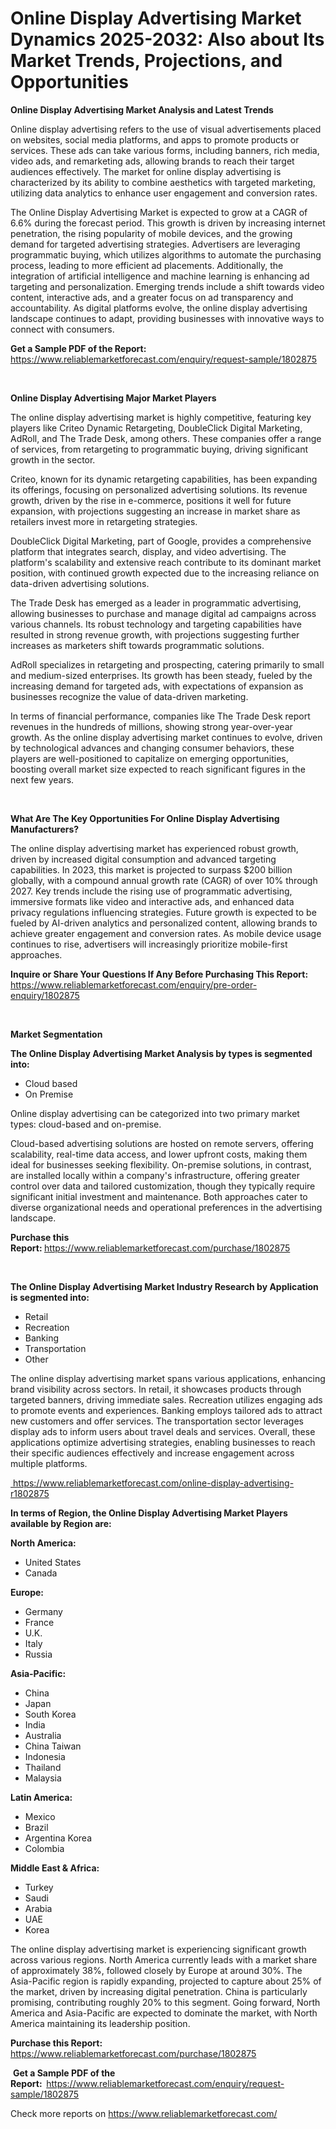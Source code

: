 <p><h1>Online Display Advertising Market Dynamics 2025-2032: Also about Its Market Trends, Projections, and Opportunities</h1></p><p><strong>Online Display Advertising Market Analysis and Latest Trends</strong></p>
<p><p>Online display advertising refers to the use of visual advertisements placed on websites, social media platforms, and apps to promote products or services. These ads can take various forms, including banners, rich media, video ads, and remarketing ads, allowing brands to reach their target audiences effectively. The market for online display advertising is characterized by its ability to combine aesthetics with targeted marketing, utilizing data analytics to enhance user engagement and conversion rates.</p><p>The Online Display Advertising Market is expected to grow at a CAGR of 6.6% during the forecast period. This growth is driven by increasing internet penetration, the rising popularity of mobile devices, and the growing demand for targeted advertising strategies. Advertisers are leveraging programmatic buying, which utilizes algorithms to automate the purchasing process, leading to more efficient ad placements. Additionally, the integration of artificial intelligence and machine learning is enhancing ad targeting and personalization. Emerging trends include a shift towards video content, interactive ads, and a greater focus on ad transparency and accountability. As digital platforms evolve, the online display advertising landscape continues to adapt, providing businesses with innovative ways to connect with consumers.</p></p>
<p><strong>Get a Sample PDF of the Report:&nbsp;</strong> <a href="https://www.reliablemarketforecast.com/enquiry/request-sample/1802875?utm_campaign=2413&utm_medium=2&utm_source=Github&utm_content=ia&utm_term=10032025&utm_id=online-display-advertising">https://www.reliablemarketforecast.com/enquiry/request-sample/1802875</a></p>
<p>&nbsp;</p>
<p><strong>Online Display Advertising Major Market Players</strong></p>
<p><p>The online display advertising market is highly competitive, featuring key players like Criteo Dynamic Retargeting, DoubleClick Digital Marketing, AdRoll, and The Trade Desk, among others. These companies offer a range of services, from retargeting to programmatic buying, driving significant growth in the sector.</p><p>Criteo, known for its dynamic retargeting capabilities, has been expanding its offerings, focusing on personalized advertising solutions. Its revenue growth, driven by the rise in e-commerce, positions it well for future expansion, with projections suggesting an increase in market share as retailers invest more in retargeting strategies.</p><p>DoubleClick Digital Marketing, part of Google, provides a comprehensive platform that integrates search, display, and video advertising. The platform's scalability and extensive reach contribute to its dominant market position, with continued growth expected due to the increasing reliance on data-driven advertising solutions.</p><p>The Trade Desk has emerged as a leader in programmatic advertising, allowing businesses to purchase and manage digital ad campaigns across various channels. Its robust technology and targeting capabilities have resulted in strong revenue growth, with projections suggesting further increases as marketers shift towards programmatic solutions.</p><p>AdRoll specializes in retargeting and prospecting, catering primarily to small and medium-sized enterprises. Its growth has been steady, fueled by the increasing demand for targeted ads, with expectations of expansion as businesses recognize the value of data-driven marketing.</p><p>In terms of financial performance, companies like The Trade Desk report revenues in the hundreds of millions, showing strong year-over-year growth. As the online display advertising market continues to evolve, driven by technological advances and changing consumer behaviors, these players are well-positioned to capitalize on emerging opportunities, boosting overall market size expected to reach significant figures in the next few years.</p></p>
<p>&nbsp;</p>
<p><strong>What Are The Key Opportunities For Online Display Advertising Manufacturers?</strong></p>
<p><p>The online display advertising market has experienced robust growth, driven by increased digital consumption and advanced targeting capabilities. In 2023, this market is projected to surpass $200 billion globally, with a compound annual growth rate (CAGR) of over 10% through 2027. Key trends include the rising use of programmatic advertising, immersive formats like video and interactive ads, and enhanced data privacy regulations influencing strategies. Future growth is expected to be fueled by AI-driven analytics and personalized content, allowing brands to achieve greater engagement and conversion rates. As mobile device usage continues to rise, advertisers will increasingly prioritize mobile-first approaches.</p></p>
<p><strong>Inquire or Share Your Questions If Any Before Purchasing This Report:</strong> <a href="https://www.reliablemarketforecast.com/enquiry/pre-order-enquiry/1802875?utm_campaign=2413&utm_medium=2&utm_source=Github&utm_content=ia&utm_term=10032025&utm_id=online-display-advertising">https://www.reliablemarketforecast.com/enquiry/pre-order-enquiry/1802875</a></p>
<p>&nbsp;</p>
<p><strong>Market Segmentation</strong></p>
<p><strong>The Online Display Advertising Market Analysis by types is segmented into:</strong></p>
<p><ul><li>Cloud based</li><li>On Premise</li></ul></p>
<p><p>Online display advertising can be categorized into two primary market types: cloud-based and on-premise. </p><p>Cloud-based advertising solutions are hosted on remote servers, offering scalability, real-time data access, and lower upfront costs, making them ideal for businesses seeking flexibility. On-premise solutions, in contrast, are installed locally within a company's infrastructure, offering greater control over data and tailored customization, though they typically require significant initial investment and maintenance. Both approaches cater to diverse organizational needs and operational preferences in the advertising landscape.</p></p>
<p><strong>Purchase this Report:&nbsp;</strong><a href="https://www.reliablemarketforecast.com/purchase/1802875?utm_campaign=2413&utm_medium=2&utm_source=Github&utm_content=ia&utm_term=10032025&utm_id=online-display-advertising">https://www.reliablemarketforecast.com/purchase/1802875</a></p>
<p>&nbsp;</p>
<p><strong>The Online Display Advertising Market Industry Research by Application is segmented into:</strong></p>
<p><ul><li>Retail</li><li>Recreation</li><li>Banking</li><li>Transportation</li><li>Other</li></ul></p>
<p><p>The online display advertising market spans various applications, enhancing brand visibility across sectors. In retail, it showcases products through targeted banners, driving immediate sales. Recreation utilizes engaging ads to promote events and experiences. Banking employs tailored ads to attract new customers and offer services. The transportation sector leverages display ads to inform users about travel deals and services. Overall, these applications optimize advertising strategies, enabling businesses to reach their specific audiences effectively and increase engagement across multiple platforms.</p></p>
<p><a href="https://www.reliablemarketforecast.com/online-display-advertising-r1802875?utm_campaign=2413&utm_medium=2&utm_source=Github&utm_content=ia&utm_term=10032025&utm_id=online-display-advertising">&nbsp;https://www.reliablemarketforecast.com/online-display-advertising-r1802875</a></p>
<p><strong>In terms of Region, the Online Display Advertising Market Players available by Region are:</strong></p>
<p>
    <p> <strong> North America: </strong>
        <ul>
            <li>United States</li>
            <li>Canada</li>
        </ul>
        </p> 
    <p> <strong> Europe: </strong>
        <ul>
            <li>Germany</li>
            <li>France</li>
            <li>U.K.</li>
            <li>Italy</li>
            <li>Russia</li>
        </ul>
        </p> 
    <p> <strong> Asia-Pacific: </strong>
        <ul>
            <li>China</li>
            <li>Japan</li>
            <li>South Korea</li>
            <li>India</li>
            <li>Australia</li>
            <li>China Taiwan</li>
            <li>Indonesia</li>
            <li>Thailand</li>
            <li>Malaysia</li>
        </ul>
        </p> 
    <p> <strong> Latin America: </strong>
        <ul>
            <li>Mexico</li>
            <li>Brazil</li>
            <li>Argentina Korea</li>
            <li>Colombia</li>
        </ul>
        </p> 
    <p> <strong> Middle East & Africa: </strong>
        <ul>
            <li>Turkey</li>
            <li>Saudi</li>
            <li>Arabia</li>
            <li>UAE</li>
            <li>Korea</li>
        </ul>
    </p>
    </p>
<p><p>The online display advertising market is experiencing significant growth across various regions. North America currently leads with a market share of approximately 38%, followed closely by Europe at around 30%. The Asia-Pacific region is rapidly expanding, projected to capture about 25% of the market, driven by increasing digital penetration. China is particularly promising, contributing roughly 20% to this segment. Going forward, North America and Asia-Pacific are expected to dominate the market, with North America maintaining its leadership position.</p></p>
<p><strong>Purchase this Report: </strong><a href="https://www.reliablemarketforecast.com/purchase/1802875?utm_campaign=2413&utm_medium=2&utm_source=Github&utm_content=ia&utm_term=10032025&utm_id=online-display-advertising">https://www.reliablemarketforecast.com/purchase/1802875</a></p>
<p>&nbsp;<strong>Get a Sample PDF of the Report:&nbsp;&nbsp;</strong><a href="https://www.reliablemarketforecast.com/enquiry/request-sample/1802875?utm_campaign=2413&utm_medium=2&utm_source=Github&utm_content=ia&utm_term=10032025&utm_id=online-display-advertising">https://www.reliablemarketforecast.com/enquiry/request-sample/1802875</a></p>
<p><strong></strong></p>
<p>Check more reports on <a href="https://www.reliablemarketforecast.com/?utm_campaign=2413&utm_medium=2&utm_source=Github&utm_content=ia&utm_term=10032025&utm_id=online-display-advertising">https://www.reliablemarketforecast.com/</a></p>